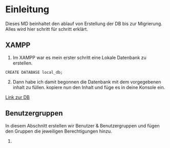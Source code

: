 # Einleitung

Dieses MD beinhaltet den ablauf von Erstellung der DB bis zur Migrierung. Alles wird hier schritt für schritt erklärt.


## XAMPP

1. Im XAMPP war es mein erster schritt eine Lokale Datenbank zu erstellen. 

```
CREATE DATABASE local_db;
```
2. Dann habe ich damit begonnen die Datenbank mit dem vorgegebenen inhalt zu füllen.
    kopiere nun den Inhalt und füge es in deine Konsole ein.

[Link zur DB](https://gitlab.com/ch-tbz-it/Stud/m141/m141/-/blob/main/LB3-Praxisarbeit/backpacker_ddl_lb3.sql)

## Benutzergruppen

In diesem Abschnitt erstellen wir Benutzer & Benutzergruppen und fügen den Gruppen die jeweiligen Berechtigungen hinzu.

1. 